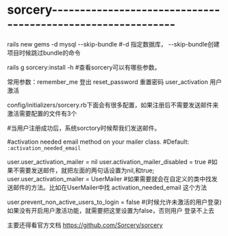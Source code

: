 # sorcery------------------------------------------------------------
rails new gems -d mysql --skip-bundle #-d 指定数据库， --skip-bundle创建项目时候跳过bundle的命令

rails g sorcery:install -h #查看sorcery可以有哪些参数。

常用参数：remember_me 登出
          reset_password 重置密码
          user_activation 用户激活


config/initializers/sorcery.rb下面会有很多配置，如果注册后不需要发送邮件来激活需要配置的文件有3个

#当用户注册成功后，系统sorctory时候帮我们发送邮件。

#activation needed email method on your mailer class.
#Default: `:activation_needed_email`


user.user_activation_mailer = nil
user.activation_mailer_disabled = true #如果不需要发送邮件，就把左面的两句话设置为nil,和true;
user.user_activation_mailer = UserMailer #如果需要就会在自定义的类中找发送邮件的方法。比如在UserMailer中找
activation_needed_email 这个方法

user.prevent_non_active_users_to_login = false #(时候允许未激活的用户登录)如果没有开启用户激活功能，就需要把这里设置为false，否则用户
登录不上去


主要还得看官方文档
https://github.com/Sorcery/sorcery

